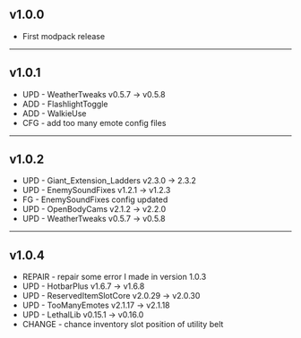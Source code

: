 ## v1.0.0
- First modpack release
---

## v1.0.1
- UPD - WeatherTweaks v0.5.7 -> v0.5.8
- ADD - FlashlightToggle
- ADD - WalkieUse
- CFG - add too many emote config files
---

## v1.0.2
- UPD - Giant_Extension_Ladders v2.3.0 -> 2.3.2
- UPD - EnemySoundFixes v1.2.1 -> v1.2.3
- FG - EnemySoundFixes config updated
- UPD - OpenBodyCams v2.1.2 -> v2.2.0
- UPD - WeatherTweaks v0.5.7 -> v0.5.8
---

## v1.0.4
- REPAIR - repair some error I made in version 1.0.3
- UPD - HotbarPlus v1.6.7 -> v1.6.8
- UPD - ReservedItemSlotCore v2.0.29 -> v2.0.30
- UPD - TooManyEmotes v2.1.17 -> v2.1.18
- UPD - LethalLib v0.15.1 -> v0.16.0
- CHANGE - chance inventory slot position of utility belt